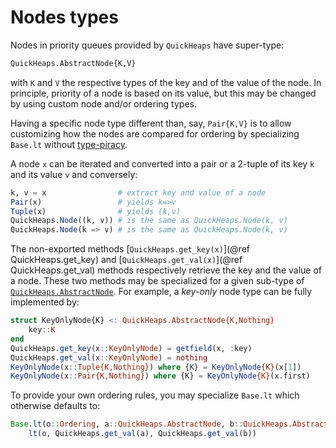 # Nodes types

Nodes in priority queues provided by `QuickHeaps` have super-type:

```julia
QuickHeaps.AbstractNode{K,V}
```

with `K` and `V` the respective types of the key and of the value of the node. In principle,
priority of a node is based on its value, but this may be changed by using custom node
and/or ordering types.

Having a specific node type different than, say, `Pair{K,V}` is to allow customizing how the
nodes are compared for ordering by specializing `Base.lt` without
[type-piracy](https://docs.julialang.org/en/v1/manual/style-guide/#Avoid-type-piracy).

A node `x` can be iterated and converted into a pair or a 2-tuple of its key `k` and its
value `v` and conversely:

```julia
k, v = x                # extract key and value of a node
Pair(x)                 # yields k=>v
Tuple(x)                # yields (k,v)
QuickHeaps.Node((k, v)) # is the same as QuickHeaps.Node(k, v)
QuickHeaps.Node(k => v) # is the same as QuickHeaps.Node(k, v)
```

The non-exported methods [`QuickHeaps.get_key(x)`](@ref QuickHeaps.get_key) and
[`QuickHeaps.get_val(x)`](@ref QuickHeaps.get_val) methods respectively retrieve the key and
the value of a node. These two methods may be specialized for a given sub-type of
[`QuickHeaps.AbstractNode`](@ref). For example, a *key-only* node type can be fully
implemented by:

```julia
struct KeyOnlyNode{K} <: QuickHeaps.AbstractNode{K,Nothing}
    key::K
end
QuickHeaps.get_key(x::KeyOnlyNode) = getfield(x, :key)
QuickHeaps.get_val(x::KeyOnlyNode) = nothing
KeyOnlyNode(x::Tuple{K,Nothing}) where {K} = KeyOnlyNode{K}(x[1])
KeyOnlyNode(x::Pair{K,Nothing}) where {K} = KeyOnlyNode{K}(x.first)
```

To provide your own ordering rules, you may specialize `Base.lt` which otherwise defaults
to:

```julia
Base.lt(o::Ordering, a::QuickHeaps.AbstractNode, b::QuickHeaps.AbstractNode) =
    lt(o, QuickHeaps.get_val(a), QuickHeaps.get_val(b))
```
